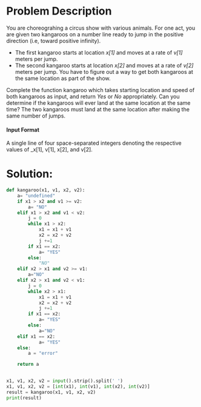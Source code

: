 # Problem Description

You are choreograhing a circus show with various animals. For one act, you are given two kangaroos on a number line ready to jump in the positive direction (i.e, toward positive infinity).

- The first kangaroo starts at location _x[1]_ and moves at a rate of _v[1]_ meters per jump.
- The second kangaroo starts at location _x[2]_ and moves at a rate of _v[2]_ meters per jump.
You have to figure out a way to get both kangaroos at the same location as part of the show.

Complete the function kangaroo which takes starting location and speed of both kangaroos as input, and return _Yes_ or _No_ appropriately. Can you determine if the kangaroos will ever land at the same location at the same time? The two kangaroos must land at the same location after making the same number of jumps.

#### Input Format

A single line of four space-separated integers denoting the respective values of _x[1], v[1], x[2], and v[2].

# Solution:


```python
def kangaroo(x1, v1, x2, v2):
    a= "undefined"
    if x1 > x2 and v1 >= v2:
        a= "NO"
    elif x1 > x2 and v1 < v2:
        j = 0
        while x1 > x2:
            x1 = x1 + v1
            x2 = x2 + v2
            j +=1
        if x1 == x2:
            a= "YES"  
        else:
            "NO"
    elif x2 > x1 and v2 >= v1:
        a="NO"
    elif x2 > x1 and v2 < v1:
        j = 0
        while x2 > x1:
            x1 = x1 + v1
            x2 = x2 + v2
            j +=1
        if x1 == x2:
            a= "YES"
        else:
            a="NO"
    elif x1 == x2:
            a= "YES"
    else: 
        a = "error"

    return a
            

x1, v1, x2, v2 = input().strip().split(' ')
x1, v1, x2, v2 = [int(x1), int(v1), int(x2), int(v2)]
result = kangaroo(x1, v1, x2, v2)
print(result)
```
